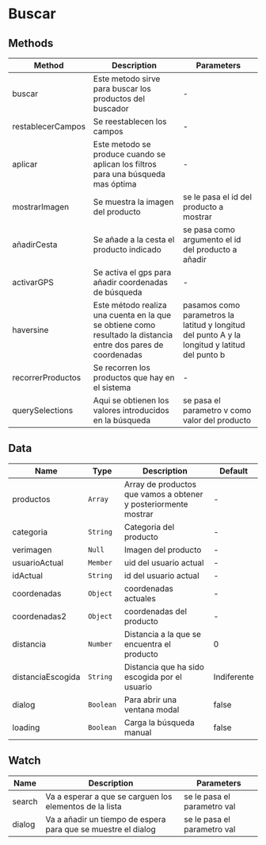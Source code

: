 # Buscar

## Methods

<!-- @vuese:Buscar:methods:start -->
|Method|Description|Parameters|
|---|---|---|
|buscar|Este metodo sirve para buscar los productos del buscador|-|
|restablecerCampos|Se reestablecen los campos|-|
|aplicar|Este metodo se produce cuando se aplican los filtros para una búsqueda mas óptima|-|
|mostrarImagen|Se muestra la imagen del producto|se le pasa el id del producto a mostrar|
|añadirCesta|Se añade a la cesta el producto indicado|se pasa como argumento el id del producto a añadir|
|activarGPS|Se activa el gps para añadir coordenadas de búsqueda|-|
|haversine|Este método realiza una cuenta en la que se obtiene como resultado la distancia entre dos pares de coordenadas|pasamos como parametros la latitud y longitud del punto A y la longitud y latitud del punto b|
|recorrerProductos|Se recorren los productos que hay en el sistema|-|
|querySelections|Aqui se obtienen los valores introducidos en la búsqueda|se pasa el parametro v como valor del producto|

<!-- @vuese:Buscar:methods:end -->


## Data

<!-- @vuese:Buscar:data:start -->
|Name|Type|Description|Default|
|---|---|---|---|
|productos|`Array`|Array de productos que vamos a obtener y posteriormente mostrar|-|
|categoria|`String`|Categoria del producto|-|
|verimagen|`Null`|Imagen del producto|-|
|usuarioActual|`Member`|uid del usuario actual|-|
|idActual|`String`|id del usuario actual|-|
|coordenadas|`Object`|coordenadas actuales|-|
|coordenadas2|`Object`|coordenadas del producto|-|
|distancia|`Number`|Distancia a la que se encuentra el producto|0|
|distanciaEscogida|`String`|Distancia que ha sido escogida por el usuario|Indiferente|
|dialog|`Boolean`|Para abrir una ventana modal|false|
|loading|`Boolean`|Carga la búsqueda manual|false|

<!-- @vuese:Buscar:data:end -->


## Watch

<!-- @vuese:Buscar:watch:start -->
|Name|Description|Parameters|
|---|---|---|
|search|Va a esperar a que se carguen los elementos de la lista|se le pasa el parametro val|
|dialog|Va a añadir un tiempo de espera para que se muestre el dialog|se le pasa el parametro val|

<!-- @vuese:Buscar:watch:end -->


